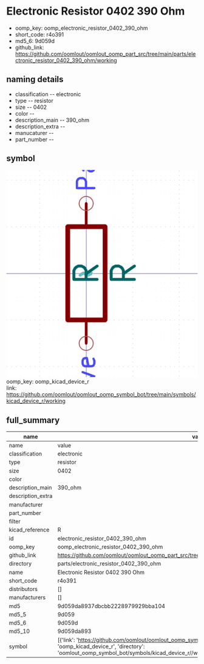 # Electronic Resistor 0402 390 Ohm

  
* oomp_key: oomp_electronic_resistor_0402_390_ohm 
* short_code: r4o391
* md5_6: 9d059d  
* github_link: https://github.com/oomlout/oomlout_oomp_part_src/tree/main/parts/electronic_resistor_0402_390_ohm/working  
## naming details
* classification -- electronic
* type -- resistor
* size -- 0402
* color -- 
* description_main -- 390_ohm
* description_extra -- 
* manucaturer -- 
* part_number -- 



## symbol

![](symbol/0/working/working_600.png)  
oomp_key: oomp_kicad_device_r  
link: https://github.com/oomlout/oomlout_oomp_symbol_bot/tree/main/symbols/kicad_device_r/working  


## full_summary
| name | value | 
| --- | --- | 
| name | value | 
| classification | electronic | 
| type | resistor | 
| size | 0402 | 
| color |  | 
| description_main | 390_ohm | 
| description_extra |  | 
| manufacturer |  | 
| part_number |  | 
| filter |  | 
| kicad_reference | R | 
| id | electronic_resistor_0402_390_ohm | 
| oomp_key | oomp_electronic_resistor_0402_390_ohm | 
| github_link | https://github.com/oomlout/oomlout_oomp_part_src/tree/main/parts/electronic_resistor_0402_390_ohm/working | 
| directory | parts/electronic_resistor_0402_390_ohm | 
| name | Electronic Resistor 0402 390 Ohm | 
| short_code | r4o391 | 
| distributors | [] | 
| manufacturers | [] | 
| md5 | 9d059da8937dbcbb2228979929bba104 | 
| md5_5 | 9d059 | 
| md5_6 | 9d059d | 
| md5_10 | 9d059da893 | 
| symbol | [{'link': 'https://github.com/oomlout/oomlout_oomp_symbol_bot/tree/main/symbols/kicad_device_r', 'oomp_key': 'oomp_kicad_device_r', 'directory': 'oomlout_oomp_symbol_bot/symbols/kicad_device_r//working/working.kicad_sym'}] | 
